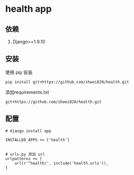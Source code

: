 # health app

## 依赖
1. Django>=1.9.10

## 安装
使用 pip 安装

```
pip install git+https://github.com/zhwei820/health.git
```

添加requirements.txt
```
git+https://github.com/zhwei820/health.git
```

## 配置

```
# django install app

INSTALLED_APPS += ['health']


# urls.py 添加 url
urlpatterns += [
    url(r'^health/', include('health.urls')),
]
```
